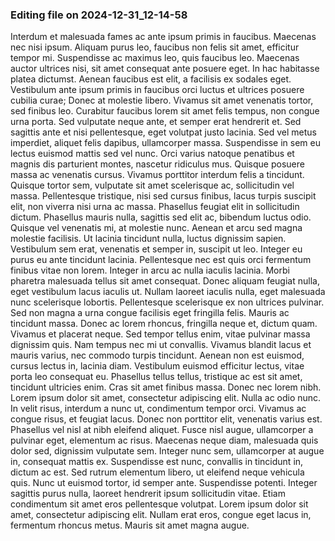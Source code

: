 

### Editing file on 2024-12-31_12-14-58

Interdum et malesuada fames ac ante ipsum primis in faucibus. Maecenas nec nisi ipsum. Aliquam purus leo, faucibus non felis sit amet, efficitur tempor mi. Suspendisse ac maximus leo, quis faucibus leo. Maecenas auctor ultrices nisi, sit amet consequat ante posuere eget. In hac habitasse platea dictumst. Aenean faucibus est elit, a facilisis ex sodales eget. Vestibulum ante ipsum primis in faucibus orci luctus et ultrices posuere cubilia curae; Donec at molestie libero. Vivamus sit amet venenatis tortor, sed finibus leo. Curabitur faucibus lorem sit amet felis tempus, non congue urna porta. Sed vulputate neque ante, et semper erat hendrerit et. Sed sagittis ante et nisi pellentesque, eget volutpat justo lacinia. Sed vel metus imperdiet, aliquet felis dapibus, ullamcorper massa. Suspendisse in sem eu lectus euismod mattis sed vel nunc. Orci varius natoque penatibus et magnis dis parturient montes, nascetur ridiculus mus.
Quisque posuere massa ac venenatis cursus. Vivamus porttitor interdum felis a tincidunt. Quisque tortor sem, vulputate sit amet scelerisque ac, sollicitudin vel massa. Pellentesque tristique, nisi sed cursus finibus, lacus turpis suscipit elit, non viverra nisi urna ac massa. Phasellus feugiat elit in sollicitudin dictum. Phasellus mauris nulla, sagittis sed elit ac, bibendum luctus odio. Quisque vel venenatis mi, at molestie nunc. Aenean et arcu sed magna molestie facilisis. Ut lacinia tincidunt nulla, luctus dignissim sapien. Vestibulum sem erat, venenatis et semper in, suscipit ut leo. Integer eu purus eu ante tincidunt lacinia. Pellentesque nec est quis orci fermentum finibus vitae non lorem. Integer in arcu ac nulla iaculis lacinia. Morbi pharetra malesuada tellus sit amet consequat. Donec aliquam feugiat nulla, eget vestibulum lacus iaculis ut. Nullam laoreet iaculis nulla, eget malesuada nunc scelerisque lobortis.
Pellentesque scelerisque ex non ultrices pulvinar. Sed non magna a urna congue facilisis eget fringilla felis. Mauris ac tincidunt massa. Donec ac lorem rhoncus, fringilla neque et, dictum quam. Vivamus et placerat neque. Sed tempor tellus enim, vitae pulvinar massa dignissim quis. Nam tempus nec mi ut convallis.
Vivamus blandit lacus et mauris varius, nec commodo turpis tincidunt. Aenean non est euismod, cursus lectus in, lacinia diam. Vestibulum euismod efficitur lectus, vitae porta leo consequat eu. Phasellus tellus tellus, tristique ac est sit amet, tincidunt ultricies enim. Cras sit amet finibus massa. Donec nec lorem nibh. Lorem ipsum dolor sit amet, consectetur adipiscing elit. Nulla ac odio nunc. In velit risus, interdum a nunc ut, condimentum tempor orci. Vivamus ac congue risus, et feugiat lacus. Donec non porttitor elit, venenatis varius est. Phasellus vel nisl at nibh eleifend aliquet. Fusce nisl augue, ullamcorper a pulvinar eget, elementum ac risus. Maecenas neque diam, malesuada quis dolor sed, dignissim vulputate sem.
Integer nunc sem, ullamcorper at augue in, consequat mattis ex. Suspendisse est nunc, convallis in tincidunt in, dictum ac est. Sed rutrum elementum libero, ut eleifend neque vehicula quis. Nunc ut euismod tortor, id semper ante. Suspendisse potenti. Integer sagittis purus nulla, laoreet hendrerit ipsum sollicitudin vitae. Etiam condimentum sit amet eros pellentesque volutpat. Lorem ipsum dolor sit amet, consectetur adipiscing elit. Nullam erat eros, congue eget lacus in, fermentum rhoncus metus. Mauris sit amet magna augue.


